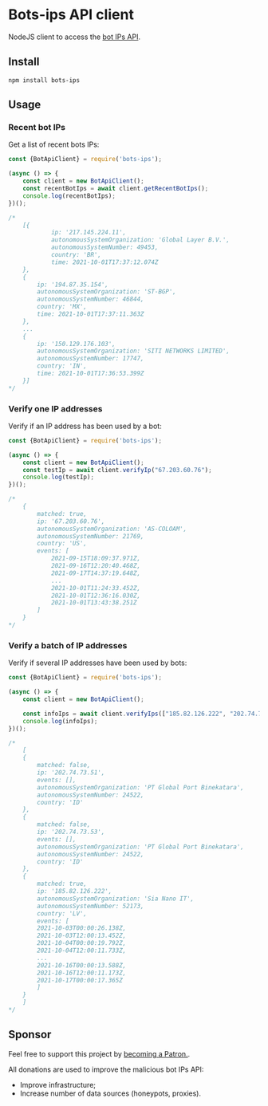 # Bots-ips API client

NodeJS client to access the [bot IPs API](https://antoinevastel.com/bot/2021/09/26/bots-ips-api-doc.html).


## Install
```
npm install bots-ips
```

## Usage

### Recent bot IPs

Get a list of recent bots IPs:
```javascript
const {BotApiClient} = require('bots-ips');

(async () => {
    const client = new BotApiClient();
    const recentBotIps = await client.getRecentBotIps();
    console.log(recentBotIps);
})();

/*
    [{
            ip: '217.145.224.11',
            autonomousSystemOrganization: 'Global Layer B.V.',
            autonomousSystemNumber: 49453,
            country: 'BR',
            time: 2021-10-01T17:37:12.074Z
    },
    {
        ip: '194.87.35.154',
        autonomousSystemOrganization: 'ST-BGP',
        autonomousSystemNumber: 46844,
        country: 'MX',
        time: 2021-10-01T17:37:11.363Z
    },
    ...
    {
        ip: '150.129.176.103',
        autonomousSystemOrganization: 'SITI NETWORKS LIMITED',
        autonomousSystemNumber: 17747,
        country: 'IN',
        time: 2021-10-01T17:36:53.399Z
    }]
*/
```

### Verify one IP addresses

Verify if an IP address has been used by a bot:
```javascript
const {BotApiClient} = require('bots-ips');

(async () => {
    const client = new BotApiClient();
    const testIp = await client.verifyIp("67.203.60.76");
    console.log(testIp);
})();

/*
    {
        matched: true,
        ip: '67.203.60.76',
        autonomousSystemOrganization: 'AS-COLOAM',
        autonomousSystemNumber: 21769,
        country: 'US',
        events: [
            2021-09-15T18:09:37.971Z,
            2021-09-16T12:20:40.468Z,
            2021-09-17T14:37:19.648Z,
            ...
            2021-10-01T11:24:33.452Z,
            2021-10-01T12:36:16.030Z,
            2021-10-01T13:43:38.251Z
        ]
    }
*/
```

### Verify a batch of IP addresses

Verify if several IP addresses have been used by bots:
```javascript
const {BotApiClient} = require('bots-ips');

(async () => {
    const client = new BotApiClient();

    const infoIps = await client.verifyIps(["185.82.126.222", "202.74.73.51", "202.74.73.53"]);
    console.log(infoIps);
})();

/*
    [
    {
        matched: false,
        ip: '202.74.73.51',
        events: [],
        autonomousSystemOrganization: 'PT Global Port Binekatara',
        autonomousSystemNumber: 24522,
        country: 'ID'
    },
    {
        matched: false,
        ip: '202.74.73.53',
        events: [],
        autonomousSystemOrganization: 'PT Global Port Binekatara',
        autonomousSystemNumber: 24522,
        country: 'ID'
    },
    {
        matched: true,
        ip: '185.82.126.222',
        autonomousSystemOrganization: 'Sia Nano IT',
        autonomousSystemNumber: 52173,
        country: 'LV',
        events: [
        2021-10-03T00:00:26.138Z,
        2021-10-03T12:00:13.452Z,
        2021-10-04T00:00:19.792Z,
        2021-10-04T12:00:11.733Z,
        ...
        2021-10-16T00:00:13.588Z,
        2021-10-16T12:00:11.173Z,
        2021-10-17T00:00:17.365Z
        ]
    }
    ]
*/
```

## Sponsor

Feel free to support this project by [becoming a Patron.](https://www.patreon.com/malicious_bots_ips_api).

All donations are used to improve the malicious bot IPs API:
- Improve infrastructure;
- Increase number of data sources (honeypots, proxies).